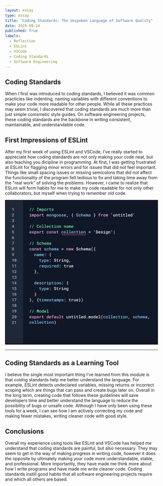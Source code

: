 ```yaml
---
layout: essay
type: essay
title: "Coding Standards: The Unspoken Language of Software Quality"
date: 2025-09-24
published: True
labels:
  - Reflection
  - ESLint
  - VSCode
  - Coding Standards
  - Software Engineering
---
```


## Coding Standards
When I first was introduced to coding standards, I believed it was common practicies like indenting, naming variables with different conventions to make your code more readable for other people. While all these practices may seem trivial, I discovered that coding standards are much more than just simple comsmetic style guides. On software engineering projects, these coding standards are the backbone in writing consistent, maintainable, and understandable code.

## First Impressions of ESLint
After my first week of using ESLint and VSCode, I've really started to appreciate how coding standards are not only making your code neat, but also teaching you dicipline in programming. At first, I was getting frustrated at ESLint for flagging minor errors and for issues that did not feel important. Things like small spacing issues or missing semicolons that did not affect the functionality of the program felt tedious to fix and taking time away from the "real work" of solving the problems. However, I came to realize that ESLint will form habits for me to make my code readable for not only other collaborators, but myself when trying to remember old code. 

<img width="750px" class="rounded float-start pe-4" src="../img/eslint.jpeg">

<div style="clear: both;"></div>

<hr>

## Coding Standards as a Learning Tool
I believe the single most important thing I've learned from this module is that coidng standards help me better understand the language. For example, ESLint detects undeclared variables, missing returns or incorrect scoping which are things that can pass and create bugs later on. Overall in the long term, creating code that follows these guidelines will save developers time and better understand the language to reduce the possibility of bugs or unsafe code. Although I have only been using these tools for a week, I can see how I am actively correcting my code and making fewer mistakes, writing cleaner code with good style. 

## Conclusions
Overall my experience using tools like ESLint and VSCode has helped me understand that coding standards are painful, but also necessary. They may seem to get in the way of making progress in writing code, however it does the opposite by ultimately making your code more understandable, stable, and professional. More importantly, they have made me think more about how I write programs and have made me write cleaner code. Coding standards instill good habits that all software engineering projects require and which all others are based.
